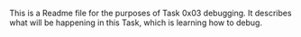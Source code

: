 This is a Readme file for the purposes of Task 0x03 debugging.
It describes what will be happening in this Task, which is learning how to debug.
